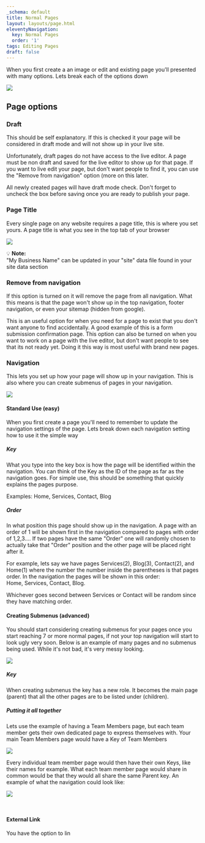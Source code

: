 ```yaml
---
_schema: default
title: Normal Pages
layout: layouts/page.html
eleventyNavigation:
  key: Normal Pages
  order: '1'
tags: Editing Pages
draft: false
---
```

When you first create a an image or edit and existing page you'll presented with many options. Lets break each of the options down

![](/assets/images/uploads/image-18.png)

## Page options

### Draft

This should be self explanatory. If this is checked it your page will be considered in draft mode and will not show up in your live site.

Unfortunately, draft pages do not have access to the live editor. A page must be non draft and saved for the live editor to show up for that page. If you want to live edit your page, but don't want people to find it, you can use the "Remove from navigation" option (more on this later.

All newly created pages will have draft mode check. Don't forget to uncheck the box before saving once you are ready to publish your page.

### Page Title

Every single page on any website requires a page title, this is where you set yours. A page title is what you see in the top tab of your browser

![](/assets/images/uploads/image-21.png)

💡 **Note:**<br>"My Business Name" can be updated in your "site" data file found in your site data section

### Remove from navigation

If this option is turned on it will remove the page from all navigation. What this means is that the page won't show up in the top navigation, footer navigation, or even your sitemap (hidden from google).

This is an useful option for when you need for a page to exist that you don't want anyone to find accidentally. A good example of this is a form submission confirmation page. This option can also be turned on when you want to work on a page with the live editor, but don't want people to see that its not ready yet. Doing it this way is most useful with brand new pages.

### Navigation

This lets you set up how your page will show up in your navigation. This is also where you can create submenus of pages in your navigation.

![](/assets/images/uploads/image-22.png)

#### Standard Use (easy)

When you first create a page you'll need to remember to update the navigation settings of the page. Lets break down each navigation setting how to use it the simple way

##### Key

What you type into the key box is how the page will be identified within the navigation. You can think of the Key as the ID of the page as far as the navigation goes. For simple use, this should be something that quickly explains the pages purpose.

Examples: Home, Services, Contact, Blog

##### Order

In what position this page should show up in the navigation. A page with an order of 1 will be shown first in the navigation compared to pages with order of 1,2,3.... If two pages have the same "Order" one will randomly chosen to actually take that "Order" position and the other page will be placed right after it.

For example, lets say we have pages  Services(2), Blog(3), Contact(2), and Home(1) where the number the number inside the parentheses is that pages order. In the navigation the pages will be shown in this order:<br>Home, Services, Contact, Blog.

Whichever goes second between Services or Contact will be random since they have matching order.

#### Creating Submenus (advanced)

You should start considering creating submenus for your pages once you start reaching 7 or more normal pages, if not your top navigation will start to look ugly very soon. Below is an example of many pages and no submenus being used. While it's not bad, it's very messy looking.

![](/assets/images/uploads/image-23.png)

##### Key

When creating submenus the key has a new role. It becomes the main page (parent) that all the other pages are to be listed under (children).

##### Putting it all together

Lets use the example of having a Team Members page, but each team member gets their own dedicated page to express themselves with. Your main Team Members page would have a Key of Team Members

![](/assets/images/uploads/image-24.png)

Every individual team member page would then have their own Keys, like their names for example. What each team member page would share in common would be that they would all share the same Parent key. An example of what the navigation could look like:

![](/assets/images/uploads/image-26.png)

&nbsp;

#### External Link

You have the option to lin
